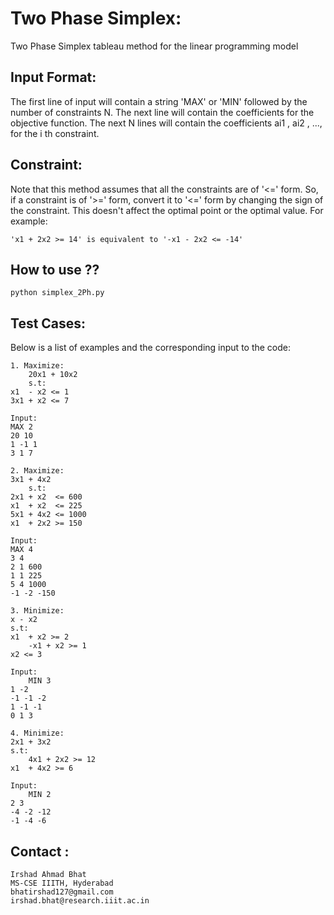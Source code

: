# Two Phase Simplex:

Two Phase Simplex tableau method for the linear programming model

## Input Format:

The first line of input will contain a string 'MAX' or 'MIN' followed by the number of constraints N. The next line will contain the coefficients for the objective function. The next N lines will contain the coefficients ai1 , ai2 , ...,  for the i th constraint.

## Constraint:

Note that this method assumes that all the constraints are of '<=' form. So, if a constraint is of '>=' form, convert it to '<=' form by changing the sign of the constraint. This doesn't affect the optimal point or the optimal value. For example:

    'x1 + 2x2 >= 14' is equivalent to '-x1 - 2x2 <= -14'

## How to use ??

    python simplex_2Ph.py

## Test Cases:

Below is a list of examples and the corresponding input to the code:

    1. Maximize:	
    	20x1 + 10x2
        s.t:	
	x1  - x2 <= 1
	3x1 + x2 <= 7

	Input: 
	MAX 2
	20 10
	1 -1 1
	3 1 7

    2. Maximize:    
	3x1 + 4x2
        s.t:	
	2x1 + x2  <= 600
	x1  + x2  <= 225
	5x1 + 4x2 <= 1000
	x1  + 2x2 >= 150

	Input:
	MAX 4
	3 4
	2 1 600
	1 1 225
	5 4 1000
	-1 -2 -150

    3. Minimize:	
	x - x2
	s.t:	
	x1  + x2 >= 2
    	-x1 + x2 >= 1
	x2 <= 3

	Input:
    	MIN 3
	1 -2
	-1 -1 -2
	1 -1 -1
	0 1 3
    
    4. Minimize:	
	2x1 + 3x2
	s.t:	
    	4x1 + 2x2 >= 12
	x1  + 4x2 >= 6

	Input:
    	MIN 2
	2 3
	-4 -2 -12
	-1 -4 -6

## Contact :
    Irshad Ahmad Bhat
    MS-CSE IIITH, Hyderabad
    bhatirshad127@gmail.com
    irshad.bhat@research.iiit.ac.in
